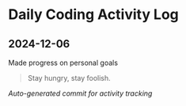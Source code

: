 # Daily Coding Activity Log

## 2024-12-06

Made progress on personal goals

> Stay hungry, stay foolish.

*Auto-generated commit for activity tracking*
